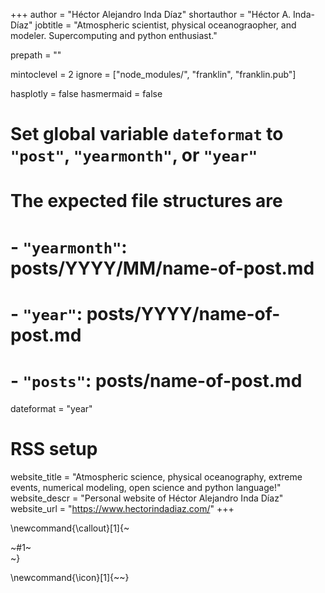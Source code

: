 +++
author = "Héctor Alejandro Inda Díaz"
shortauthor = "Héctor A. Inda-Díaz"
jobtitle = "Atmospheric scientist, physical oceanograopher, and modeler. Supercomputing and python enthusiast."

prepath = ""

mintoclevel = 2
ignore = ["node_modules/", "franklin", "franklin.pub"]


hasplotly = false
hasmermaid = false

# Set global variable `dateformat` to `"post"`, `"yearmonth"`, or `"year"`
# The expected file structures are
# - `"yearmonth"`: posts/YYYY/MM/name-of-post.md
# - `"year"`: posts/YYYY/name-of-post.md
# - `"posts"`: posts/name-of-post.md
dateformat = "year"
# RSS setup
website_title = "Atmospheric science, physical oceanography, extreme events, numerical modeling, open science and python language!"
website_descr = "Personal website of Héctor Alejandro Inda Díaz"
website_url   = "https://www.hectorindadiaz.com/"
+++

\newcommand{\callout}[1]{~~~<div class="alert alert-note"><div>~~~#1~~~</div></div>~~~}

\newcommand{\icon}[1]{~~~<i class="fas fa-~~~!#1~~~"></i>~~~}
